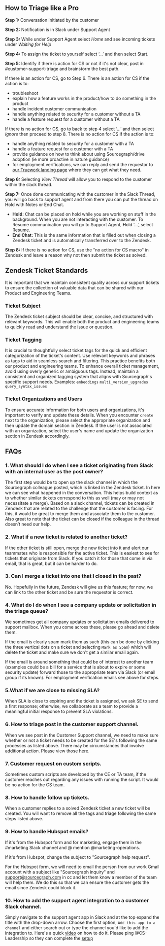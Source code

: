 ## How to Triage like a Pro

**Step 1:** Conversation initiated by the customer

**Step 2:** Notification is in Slack under Support Agent

**Step 3:** While under Support Agent select _Home_ and see incoming tickets under _Waiting for Help_

**Step 4:** To assign the ticket to yourself select ‘…’ and then select Start.

**Step 5:** Identify if there is action for CS or not if it's not clear, post in #customer-support-triage and brainstorm the best path.

If there is an action for CS, go to Step 6. There is an action for CS if the action is to:

- troubleshoot
- explain how a feature works in the product/how to do something in the product
- handle incident customer communication
- handle anything related to security for a customer without a TA
- handle a feature request for a customer without a TA

If there is no action for CS, go to back to step 4 select ‘…’ and then select _Ignore_ then proceed to step 8. There is no action for CS if the action is to:

- handle anything related to security for a customer with a TA
- handle a feature request for a customer with a TA
- provide guidance on how to think about using Sourcegraph/drive adoption (ie more proactive in nature guidance)
- for employment verifications, we can reply and send the requestor to [our Truework landing page](https://www.truework.com/verifications/sourcegraph-employment-verification/) where they can get what they need.

**Step 6:** Selecting _View Thread_ will allow you to respond to the customer within the slack thread.

**Step 7:** Once done communicating with the customer in the Slack Thread, you will go back to support agent and from there you can put the thread on Hold with Notes or End Chat.

- **Hold:** Chat can be placed on hold while you are working on stuff in the
  background. When you are not interacting with the customer. To Resume communication you will go to Support Agent, Hold ‘…’, select Resume.
- **End Chat:** This is the same information that is filled out when closing a Zendesk ticket and is automatically transferred over to the Zendesk.

**Step 8:** If there is no action for CS, use the "no action for CS macro" in Zendesk and leave a reason why not then submit the ticket as solved.

## Zendesk Ticket Standards

It is important that we maintain consistent quality across our support tickets to ensure the collection of valuable data that can be shared with our Product and Engineering Teams.

### Ticket Subject

The Zendesk ticket subject should be clear, concise, and structured with relevant keywords. This will enable both the product and engineering teams to quickly read and understand the issue or question.

### Ticket Tagging

It is crucial to thoughtfully select ticket tags for the quick and efficient categorization of the ticket's content. Use relevant keywords and phrases as tags to aid in seamless search and filtering. This practice benefits both our product and engineering teams. To enhance overall ticket management, avoid using overly generic or ambiguous tags. Instead, maintain a consistent and organized tagging system that aligns with Sourcegraph's specific support needs. Examples: ```embeddings``` ```multi_version_upgrades``` ```query_syntax_issues```

### Ticket Organizations and Users

To ensure accurate information for both users and organizations, it's important to verify and update these details. When you encounter ```create``` next to the organization, please select the appropriate organization and then update the domain section in Zendesk. If the user is not associated with an organization, select the user's name and update the organization section in Zendesk accordingly.

## FAQs

### 1. What should I do when I see a ticket originating from Slack with an internal user as the post owner?

The first step would be to open up the slack channel in which the Sourcegraph colleague posted, which is linked in the Zendesk ticket. In here we can see what happened in the conversation. This helps build context as to whether similar tickets correspond to this as well (may or may not necessitate a merge). Based on a slack channel, tickets can be created in Zendesk that are related to the challenge that the customer is facing. For this, it would be great to merge them and associate them to the customer. Also great to note that the ticket can be closed if the colleague in the thread doesn’t need our help.

### 2. What if a new ticket is related to another ticket?

If the other ticket is still open, merge the new ticket into it and alert our teammates who is responsible for the active ticket. This is easiest to see for tickets that originate from Slack. If you catch it for those that come in via email, that is great, but it can be harder to do.

### 3. Can I merge a ticket into one that I closed in the past?

No. Hopefully in the future, Zendesk will give us this feature; for now, we can link to the other ticket and be sure the requestor is correct.

### 4. What do I do when I see a company update or solicitation in the triage queue?

We sometimes get all company updates or solicitation emails delivered to support mailbox. When you come across these, please go ahead and delete them.

If the email is clearly spam mark them as such (this can be done by clicking the three vertical dots on a ticket and selecting `Mark as Spam`) which will delete the ticket and make sure we don't get a similar email again.

If the email is around something that could be of interest to another team (examples could be a bill for a service that is about to expire or some security update) forward those to the appropriate team via Slack (or email group if its known).
For employment verification emails see above for steps.

### 5.What if we are close to missing SLA?

When SLA is close to expiring and the ticket is assigned, we ask SE to send a first response; otherwise, we collaborate as a team to provide a meaningful initial response to prevent SLA violations.

### 6. How to triage post in the customer support channel.

When we see post in the Customer Support channel, we need to make sure whether or not a ticket needs to be created for the SE's following the same processes as listed above. There may be circumstances that involve additional action. Please view those [here](customer-exceptions.md).

### 7. Customer request on custom scripts.

Sometimes custom scripts are developed by the CE or TA team, if the customer reaches out regarding any issues with running the script. It would be no action for the CS team.

### 8. How to handle follow up tickets.

When a customer replies to a solved Zendesk ticket a new ticket will be created. You will want to remove all the tags and triage following the same steps listed above.

### 9. How to handle Hubspot emails?

If it's from the Hubspot form and for marketing, engage them in the #marketing Slack channel and @ mention @marketing-operations.

If it's from Hubspot, change the subject to "Sourcegraph help request".

For the Hubspot form, we will need to email the person from our work Gmail account with a subject like "Sourcegraph inquiry" and support@sourcegraph.com in cc and let them know a member of the team will help them. We do this so that we can ensure the customer gets the email since Zendesk could block it.

### 10. How to add the support agent integration to a customer Slack channel.

Simply navigate to the support agent app in Slack and at the top expand the title with the drop-down arrow. Choose the first option, `Add this app to a channel` and either search out or type the channel you'd like to add the integration to. Here's a quick [video](https://www.loom.com/share/6f5b7191a8fa49478318b9ce81dd9cc8) on how to do it. Please ping @CS-Leadership so they can complete the [setup](https://docs.google.com/document/d/1gmApObWJUZ6DfR9w2xNmBTXppRhG6plQA8mWYYs1Y5Y/edit#)
